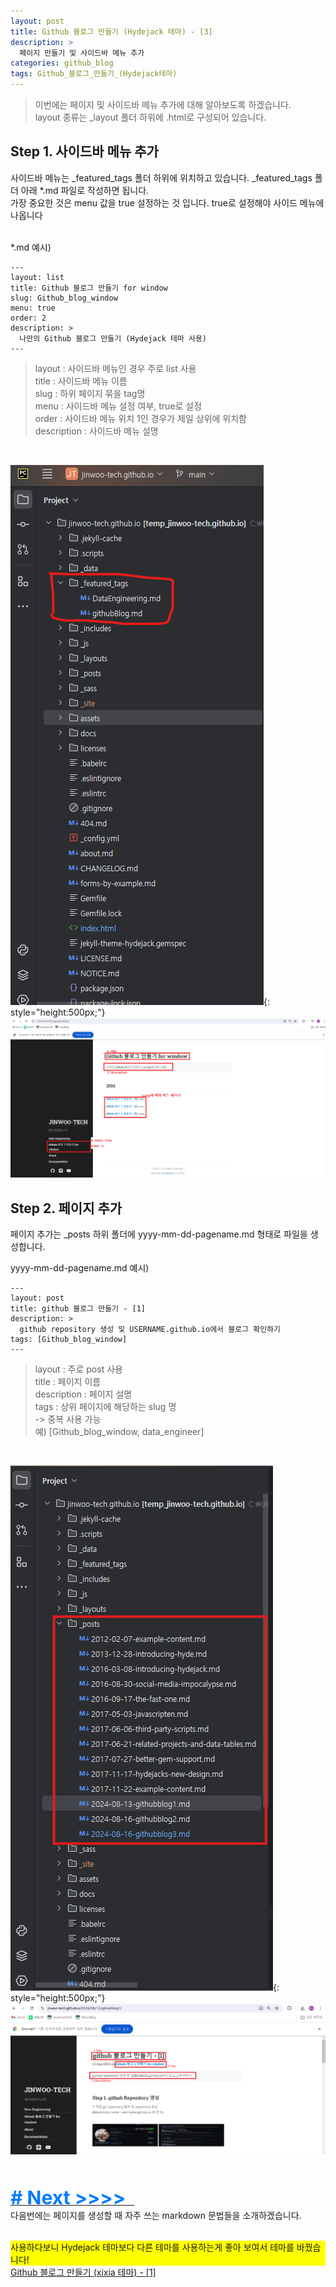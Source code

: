```yaml
---
layout: post
title: Github 블로그 만들기 (Hydejack 테마) - [3]
description: >
  페이지 만들기 및 사이드바 메뉴 추가
categories: github_blog
tags: Github_블로그_만들기_(Hydejack테마)
---
```


> 이번에는 페이지 및 사이드바 메뉴 추가에 대해 알아보도록 하겠습니다. <br>
> layout 종류는 _layout 폴더 하위에 .html로 구성되어 있습니다.

<h2>
    <span class = "jjw_h2_style">Step 1. 사이드바 메뉴 추가 </span>
</h2>

사이드바 메뉴는 _featured_tags 폴더 하위에 위치하고 있습니다. _featured_tags 폴더 아래 *.md 파일로 작성하면 됩니다. <br>
가장 중요한 것은 menu 값을 true 설정하는 것 입니다. true로 설정해야 사이드 메뉴에 나옵니다 
<br><br>

*.md 예시)
```
--- 
layout: list
title: Github 블로그 만들기 for window
slug: Github_blog_window
menu: true
order: 2
description: >
  나만의 Github 블로그 만들기 (Hydejack 테마 사용)
---
```
> layout : 사이드바 메뉴인 경우 주로 list 사용 <br>
> title : 사이드바 메뉴 이름 <br>
> slug :  하위 페이지 묶을 tag명<br>
> menu : 사이드바 메뉴 설정 여부, true로 설정 <br>
> order : 사이드바 메뉴 위치 1인 경우가 제일 상위에 위치함 <br>
> description : 사이드바 메뉴 설명 

<br>

![Xixia](/assets/images/github_blog/20240819featuredtags.png){: style="height:500px;"}
![Xixia](/assets/images/github_blog/20240816sidebarmenudescription.png)


<h2>
    <span class = "jjw_h2_style">Step 2. 페이지 추가 </span>
</h2>

페이지 추가는 _posts 하위 폴더에 yyyy-mm-dd-pagename.md 형태로 파일을 생성합니다.

yyyy-mm-dd-pagename.md 예시)
```
---
layout: post
title: github 블로그 만들기 - [1]
description: >
  github repository 생성 및 USERNAME.github.io에서 블로그 확인하기
tags: [Github_blog_window]
---
```
> layout : 주로 post 사용 <br>
> title : 페이지 이름 <br>
> description : 페이지 설명 <br>
> tags : 상위 페이지에 해당하는 slug 명 <br>
> -> 중복 사용 가능 <br>
> 예) [Github_blog_window, data_engineer]

<br>

![Xixia](/assets/images/github_blog/20240819postfolder.png){: style="height:500px;"}
![Xixia](/assets/images/github_blog/20240819postpagedesciption.png)


<br><br>
<a href="{{ site.baseurl }}/github_blog/2024/08/19/githubblogmarkdown.html">
<span style="font-weight: bold; color: #007bff; font-size: 30px;"># Next &gt;&gt;&gt;&gt;&nbsp;&nbsp;  </span>
</a>
<br>
다음번에는 페이지를 생성할 때 자주 쓰는 markdown 문법들을 소개하겠습니다. 
<br><br>
<div style="background-color: yellow;">
사용하다보니 Hydejack 테마보다 다른 테마를 사용하는게 좋아 보여서 테마를 바꿨습니다! 
</div>
<a href="{{ site.baseurl }}/github_blog/2024/08/19/githubblogmarkdown.html">
Github 블로그 만들기 (xixia 테마) - [1]
</a>
